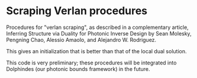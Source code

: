 # Scraping Verlan procedures

Procedures for "verlan scraping", as described in a complementary article, Inferring Structure via Duality for Photonic Inverse Design by Sean Molesky, Pengning Chao, Alessio Amaolo, and Alejandro W. Rodriguez.

This gives an initialization that is better than that of the local dual solution.

This code is very preliminary; these procedures will be integrated into Dolphindes (our photonic bounds framework) in the future.
